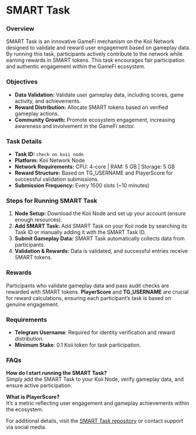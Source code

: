 # SMART Task

### Overview
SMART Task is an innovative GameFi mechanism on the Koii Network designed to validate and reward user engagement based on gameplay data. By running this task, participants actively contribute to the network while earning rewards in SMART tokens. This task encourages fair participation and authentic engagement within the GameFi ecosystem.

### Objectives
- **Data Validation:** Validate user gameplay data, including scores, game activity, and achievements.
- **Reward Distribution:** Allocate SMART tokens based on verified gameplay actions.
- **Community Growth:** Promote ecosystem engagement, increasing awareness and involvement in the GameFi sector.

### Task Details
- **Task ID:** `check on koii node`
- **Platform:** Koii Network Node
- **Network Requirements:** CPU: 4-core | RAM: 5 GB | Storage: 5 GB
- **Reward Structure:** Based on TG_USERNAME and PlayerScore for successful validation submissions.
- **Submission Frequency:** Every 1500 slots (~10 minutes)

### Steps for Running SMART Task
1. **Node Setup:** Download the Koii Node and set up your account (ensure enough resources).
2. **Add SMART Task:** Add SMART Task on your Koii node by searching its Task ID or manually adding it with the SMART Task ID.
3. **Submit Gameplay Data:** SMART Task automatically collects data from participants.
4. **Validation & Rewards:** Data is validated, and successful entries receive SMART tokens.

### Rewards
Participants who validate gameplay data and pass audit checks are rewarded with SMART tokens. **PlayerScore** and **TG_USERNAME** are crucial for reward calculations, ensuring each participant’s task is based on genuine engagement.

### Requirements
- **Telegram Username**: Required for identity verification and reward distribution.
- **Minimum Stake**: 0.1 Koii token for task participation.
  
### FAQs
**How do I start running the SMART Task?**  
Simply add the SMART Task to your Koii Node, verify gameplay data, and ensure active participation.

**What is PlayerScore?**  
It’s a metric reflecting user engagement and gameplay achievements within the ecosystem.

For additional details, visit the [SMART Task repository](https://github.com/hakikicode/SMART-Task) or contact support via social media.
